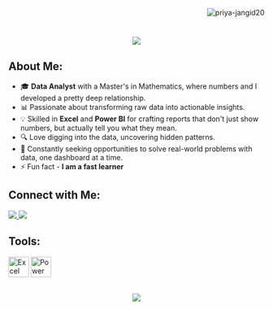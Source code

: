 <p align="right"> <img src="https://komarev.com/ghpvc/?username=priya-jangid20&label=Profile%20views&color=0e75b6&style=flat" alt="priya-jangid20">
<h1 align="center">
    <img src="https://readme-typing-svg.herokuapp.com/?font=Righteous&size=35&center=true&vCenter=true&width=500&height=70&duration=4000&lines=Hi+There!+👋;+I'm+Priya+Jangid!;" />
</h1>

## About Me:

- 🎓 **Data Analyst** with a Master's in Mathematics, where numbers and I developed a pretty deep relationship.
- 📊 Passionate about transforming raw data into actionable insights.
- 💡 Skilled in **Excel** and **Power BI** for crafting reports that don't just show numbers, but actually tell you what they mean.
- 🔍 Love digging into the data, uncovering hidden patterns.
- 🚀 Constantly seeking opportunities to solve real-world problems with data, one dashboard at a time.
- ⚡ Fun fact - **I am a fast learner**

## Connect with Me:
                
 
<div align="left"> 
  <a href="mailto:jangiddpriya@gmail.com">
    <img src="https://img.shields.io/badge/Gmail-333333?style=for-the-badge&logo=gmail&logoColor=red" />
  </a>
  <a href="https://linkedin.com/in/priya-jangid2018" target="_blank">
    <img src="https://img.shields.io/badge/LinkedIn-0077B5?style=for-the-badge&logo=linkedin&logoColor=white" target="_blank" />
   </a>

## Tools:

<img src="https://img.icons8.com/color/48/000000/microsoft-excel-2019--v1.png" alt="Excel" width="40" height="40"/>  
<img src="https://img.icons8.com/color/48/000000/power-bi.png" alt="Power BI" width="40" height="40"/>  

<h2 align="center">
    <img src="https://readme-typing-svg.herokuapp.com/?font=Righteous&size=25&v=true&height=70&duration=5500&lines=Thanks+For+Stopping+By!;+Have+a+Nice+Day✨;" />
</h2>


